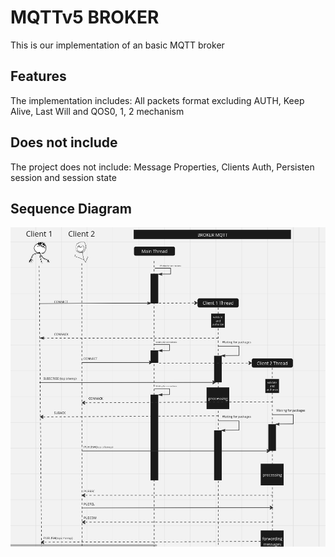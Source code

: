 # MQTTv5 BROKER

This is our implementation of an basic MQTT broker

## Features

The implementation includes: All packets format excluding AUTH, Keep Alive, Last Will
and QOS0, 1, 2 mechanism

## Does not include

The project does not include: Message Properties, Clients Auth, Persisten session and session state

## Sequence Diagram

![plot](sequence_diagram.png)


